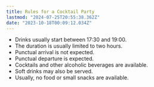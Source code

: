 ```yaml
---
title: Rules for a Cocktail Party
lastmod: "2024-07-25T20:55:38.362Z"
date: "2023-10-18T00:09:12.034Z"
---
```


- Drinks usually start between 17:30 and 19:00.
- The duration is usually limited to two hours.
- Punctual arrival is not expected.
- Punctual departure is expected.
- Cocktails and other alcoholic beverages are available.
- Soft drinks may also be served.
- Usually, no food or small snacks are available.
